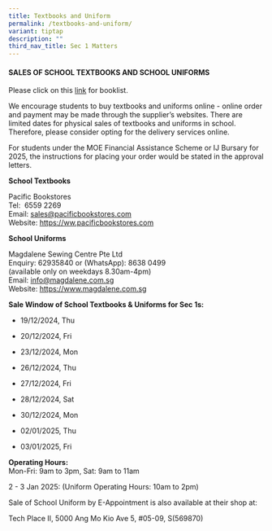 ```yaml
---
title: Textbooks and Uniform
permalink: /textbooks-and-uniform/
variant: tiptap
description: ""
third_nav_title: Sec 1 Matters
---
```

<h4><strong>SALES OF SCHOOL TEXTBOOKS AND SCHOOL UNIFORMS</strong></h4>
<p>Please click on this <a href="https://www.chijsec.edu.sg/resources/parents/booklist/" rel="noopener noreferrer nofollow" target="_blank">link</a> for
booklist.</p>
<p>We encourage students to buy textbooks and uniforms online - online order
and payment may be made through the supplier’s websites. There are limited
dates for physical sales of textbooks and uniforms in school. Therefore,
please consider opting for the delivery services online.</p>
<p>For students under the MOE Financial Assistance Scheme or IJ Bursary for
2025, the instructions for placing your order would be stated in the approval
letters.</p>
<p><strong>School Textbooks</strong>
</p>
<p>Pacific Bookstores
<br>Tel:&nbsp; 6559 2269
<br>Email: <a href="mailto:sales@pacificbookstores.com" rel="noopener noreferrer nofollow" target="_blank">sales@pacificbookstores.com</a>
<br>Website: <a href="https://www.pacificbookstores.com" rel="noopener noreferrer nofollow" target="_blank">https://ww.pacificbookstores.com</a>
</p>
<p><strong>School Uniforms</strong>
</p>
<p>Magdalene Sewing Centre Pte Ltd
<br>Enquiry: 62935840 or (WhatsApp): 8638 0499
<br>(available only on weekdays 8.30am-4pm)
<br>Email: <a href="mailto:info@magdalene.com.sg" rel="noopener noreferrer nofollow" target="_blank">info@magdalene.com.sg</a>
<br>Website: <a href="https://www.magdalene.com.sg" rel="noopener noreferrer nofollow" target="_blank">https://www.magdalene.com.sg</a>
</p>
<p><strong>Sale Window of School Textbooks &amp; Uniforms for Sec 1s:&nbsp;</strong>
</p>
<ul data-tight="true" class="tight">
<li>
<p>19/12/2024, Thu</p>
</li>
<li>
<p>20/12/2024, Fri</p>
</li>
<li>
<p>23/12/2024, Mon</p>
</li>
<li>
<p>26/12/2024, Thu</p>
</li>
<li>
<p>27/12/2024, Fri</p>
</li>
<li>
<p>28/12/2024, Sat</p>
</li>
<li>
<p>30/12/2024, Mon</p>
</li>
<li>
<p>02/01/2025, Thu</p>
</li>
<li>
<p>03/01/2025, Fri</p>
</li>
</ul>
<p><strong>Operating Hours:</strong> 
<br>Mon-Fri: 9am to 3pm, Sat: 9am to 11am</p>
<p>2 - 3 Jan 2025: (Uniform Operating Hours: 10am to 2pm)</p>
<p>Sale of School Uniform by E-Appointment is also available at their shop
at:</p>
<p>Tech Place II, 5000 Ang Mo Kio Ave 5, #05-09, S(569870)</p>